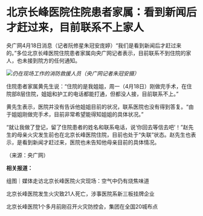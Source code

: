 # 北京长峰医院住院患者家属：看到新闻后才赶过来，目前联系不上家人

央广网4月18日消息（记者阮修星朱冠安庞婷）“我们是看到新闻后才赶过来的。”多位北京长峰医院住院患者家属向央广网记者表示，目前联系不到住院的家人，也未接到院方的任何通知。

![](https://inews.gtimg.com/om_bt/O8S7xvAaf9Q7A54aym566QvWg_8ConpJXr_OfMndtnMeQAA/1000)_仍在现场工作的消防救援人员（央广网记者朱冠安摄）_

住院患者家属黄先生说：“住院的是我姐姐，周一（4月18日）刚做完手术，在住院部8层住院，姐姐和护工的电话都能打通，但都没人接，目前联系不上。”

黄先生表示，医院并没有告诉他姐姐目前的状况，联系医院也没有得到答复。“由于姐姐刚做完手术，目前非常希望能得知姐姐的具体状况。”

“就让我做了登记，留了住院患者的姓名和联系电话，说‘你回去等信去吧’！”赵先生的母亲火灾发生前也在北京长峰医院住院，目前也处于“失联”状态。赵先生也表示，是看到新闻才赶过来，医院也未告知他母亲目前的具体情况。

（来源：央广网）

**相关报道：**

组图｜媒体走访北京长峰医院火灾现场：空气中仍有烧焦味道

北京长峰医院发生火灾致21人死亡，涉事医院系新三板挂牌企业

北京长峰医院1个多月前刚召开火灾防控会，集团在全国20城布点

